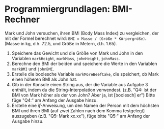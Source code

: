 # Programmiergrundlagen: BMI-Rechner
Mark und John versuchen, ihren BMI (Body Mass Index) zu vergleichen, der mit der Formel berechnet wird: `BMI = Masse / (Größe * Körpergröße)`. (Masse in kg, d.h. 72.5, und Größe in Metern, d.h. 1.65).

1. Speichere das Gewicht und die Größe von Mark und John in den Variablen `markHeight`, `markMass`, `johnHeight`, `johnMass`.
2. Berechne den BMI der beiden und speichere die Werte in den Variablen `markBMI` und `johnBMI`.
3. Erstelle die boolesche Variable `markMoreBeefCake`, die speichert, ob Mark einen höheren BMI als John hat.
4. Gib in der Konsole einen String aus, der die Variable aus Aufgabe 3 enthält, indem du die String-Interpolation verwendest. (z.B. "Q4: Ist der BMI von Mark höher als der von John? Aber ja, ist [boolesch] er") Bitte füge "Q4:" am Anfang der Ausgabe hinzu.
5. Erstelle eine *if*-Anweisung, um den Namen der Person mit dem höchsten BMI und ihren BMI (auf zwei Zahlen nach dem Komma festgelegt) auszugeben (z.B. "Q5: Mark xx.xx"), füge bitte "Q5:" am Anfang der Ausgabe hinzu.
